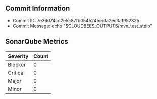 ## Commit Information
- Commit ID: 7e36074cd2e5c87fb0545245ecfa2ec3a1952825
- Commit Message:           echo "$CLOUDBEES_OUTPUTS/mvn_test_stdio"
## SonarQube Metrics
| Severity | Count |
|----------|-------|
| Blocker  | 0 |
| Critical | 0 |
| Major    | 0 |
| Minor    | 0 |
